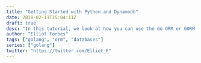 ```yaml
---
title: "Getting Started with Python and Dynamodb"
date: 2018-02-11T15:04:11Z
draft: true
desc: "In this tutorial, we look at how you can use the Go ORM or GORM to easily manage interactions with the database"
author: "Elliot Forbes"
tags: ["golang", "orm", "databases"]
series: ["golang"]
twitter: "https://twitter.com/Elliot_F"
---
```


